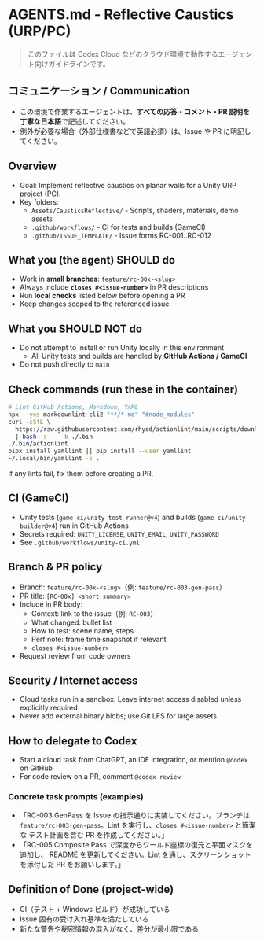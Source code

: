 # AGENTS.md - Reflective Caustics (URP/PC)

> このファイルは Codex Cloud などのクラウド環境で動作するエージェント向けガイドラインです。

## コミュニケーション / Communication

- この環境で作業するエージェントは、**すべての応答・コメント・PR 説明を丁寧な日本語**で記述してください。
- 例外が必要な場合（外部仕様書などで英語必須）は、Issue や PR に明記してください。

## Overview

- Goal: Implement reflective caustics on planar walls for a Unity URP project (PC).
- Key folders:
  - `Assets/CausticsReflective/` - Scripts, shaders, materials, demo assets
  - `.github/workflows/` - CI for tests and builds (GameCI)
  - `.github/ISSUE_TEMPLATE/` - Issue forms RC-001..RC-012

## What you (the agent) SHOULD do

- Work in **small branches**: `feature/rc-00x-<slug>`
- Always include **`closes #<issue-number>`** in PR descriptions
- Run **local checks** listed below before opening a PR
- Keep changes scoped to the referenced issue

## What you SHOULD NOT do

- Do not attempt to install or run Unity locally in this environment
  - All Unity tests and builds are handled by **GitHub Actions / GameCI**
- Do not push directly to `main`

## Check commands (run these in the container)

```bash
# Lint GitHub Actions, Markdown, YAML
npx --yes markdownlint-cli2 "**/*.md" "#node_modules"
curl -sSfL \
  https://raw.githubusercontent.com/rhysd/actionlint/main/scripts/download-actionlint.bash \
  | bash -s -- -b ./.bin
./.bin/actionlint
pipx install yamllint || pip install --user yamllint
~/.local/bin/yamllint -s .
```

If any lints fail, fix them before creating a PR.

## CI (GameCI)

- Unity tests (`game-ci/unity-test-runner@v4`) and builds (`game-ci/unity-builder@v4`) run in GitHub Actions
- Secrets required: `UNITY_LICENSE`, `UNITY_EMAIL`, `UNITY_PASSWORD`
- See `.github/workflows/unity-ci.yml`

## Branch & PR policy

- Branch: `feature/rc-00x-<slug>`（例: `feature/rc-003-gen-pass`）
- PR title: `[RC-00x] <short summary>`
- Include in PR body:
  - Context: link to the issue（例: `RC-003`）
  - What changed: bullet list
  - How to test: scene name, steps
  - Perf note: frame time snapshot if relevant
  - `closes #<issue-number>`
- Request review from code owners

## Security / Internet access

- Cloud tasks run in a sandbox. Leave internet access disabled unless explicitly required
- Never add external binary blobs; use Git LFS for large assets

## How to delegate to Codex

- Start a cloud task from ChatGPT, an IDE integration, or mention `@codex` on GitHub
- For code review on a PR, comment `@codex review`

### Concrete task prompts (examples)

- 「RC-003 GenPass を Issue の指示通りに実装してください。ブランチは
  `feature/rc-003-gen-pass`。Lint を実行し、`closes #<issue-number>` と簡潔な
  テスト計画を含む PR を作成してください。」
- 「RC-005 Composite Pass で深度からワールド座標の復元と平面マスクを追加し、
  README を更新してください。Lint を通し、スクリーンショットを添付した PR
  をお願いします。」

## Definition of Done (project-wide)

- CI（テスト + Windows ビルド）が成功している
- Issue 固有の受け入れ基準を満たしている
- 新たな警告や秘密情報の混入がなく、差分が最小限である
